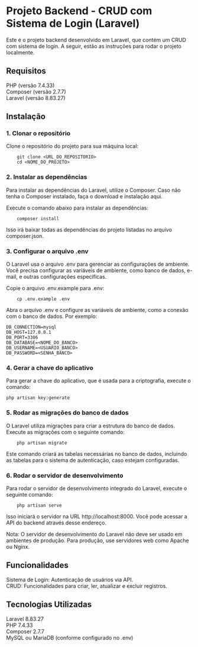 # Projeto Backend - CRUD com Sistema de Login (Laravel)
Este é o projeto backend desenvolvido em Laravel, que contém um CRUD com sistema de login. A seguir, estão as instruções para rodar o projeto localmente.

## Requisitos
PHP (versão 7.4.33)  
Composer (versão 2.7.7)  
Laravel (versão 8.83.27)
## Instalação
### 1. Clonar o repositório
Clone o repositório do projeto para sua máquina local:
```
    git clone <URL_DO_REPOSITORIO>
    cd <NOME_DO_PROJETO>
```
### 2. Instalar as dependências
Para instalar as dependências do Laravel, utilize o Composer. Caso não tenha o Composer instalado, faça o download e instalação aqui.

Execute o comando abaixo para instalar as dependências:
```
    composer install
```
Isso irá baixar todas as dependências do projeto listadas no arquivo composer.json.

### 3. Configurar o arquivo .env
O Laravel usa o arquivo .env para gerenciar as configurações de ambiente. Você precisa configurar as variáveis de ambiente, como banco de dados, e-mail, e outras configurações específicas.

Copie o arquivo .env.example para .env:
```
    cp .env.example .env
```
Abra o arquivo .env e configure as variáveis de ambiente, como a conexão com o banco de dados. Por exemplo:
```
DB_CONNECTION=mysql
DB_HOST=127.0.0.1
DB_PORT=3306
DB_DATABASE=<NOME_DO_BANCO>
DB_USERNAME=<USUARIO_BANCO>
DB_PASSWORD=<SENHA_BANCO>
```
### 4. Gerar a chave do aplicativo
Para gerar a chave do aplicativo, que é usada para a criptografia, execute o comando:
```
php artisan key:generate
```
### 5. Rodar as migrações do banco de dados
O Laravel utiliza migrações para criar a estrutura do banco de dados. Execute as migrações com o seguinte comando:
```
    php artisan migrate
```

Este comando criará as tabelas necessárias no banco de dados, incluindo as tabelas para o sistema de autenticação, caso estejam configuradas.

### 6. Rodar o servidor de desenvolvimento
Para rodar o servidor de desenvolvimento integrado do Laravel, execute o seguinte comando:
```
    php artisan serve
```
Isso iniciará o servidor na URL http://localhost:8000. Você pode acessar a API do backend através desse endereço.

Nota: O servidor de desenvolvimento do Laravel não deve ser usado em ambientes de produção. Para produção, use servidores web como Apache ou Nginx.

## Funcionalidades
Sistema de Login: Autenticação de usuários via API.  
CRUD: Funcionalidades para criar, ler, atualizar e excluir registros.
## Tecnologias Utilizadas
Laravel 8.83.27  
PHP 7.4.33  
Composer 2.7.7  
MySQL ou MariaDB (conforme configurado no .env)